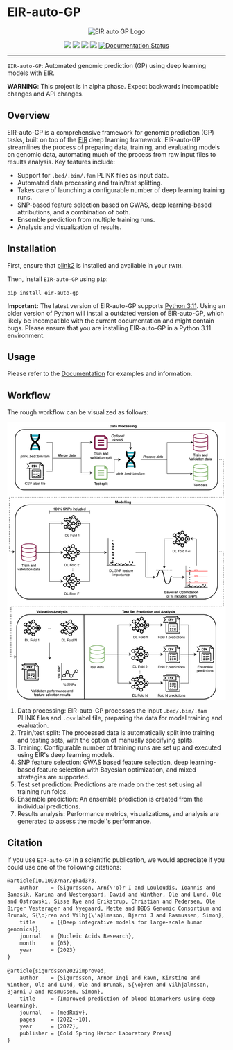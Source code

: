 # EIR-auto-GP

<p align="center">
  <img src="docs/source/_static/img/eir-auto-gp-logo.svg" alt="EIR auto GP Logo">
</p>

<p align="center">
  <a href="LICENSE" alt="License">
        <img src="https://img.shields.io/badge/License-APGL-5B2D5B.svg" /></a>
  
  <a href="https://www.python.org/downloads/" alt="Python">
        <img src="https://img.shields.io/badge/python-3.11-blue.svg" /></a>
  
  <a href="https://pypi.org/project/eir-auto-gp/" alt="Python">
        <img src="https://img.shields.io/pypi/v/eir-auto-gp.svg" /></a>
  
  
  <a href="https://codecov.io/gh/arnor-sigurdsson/EIR-auto-GP" > 
        <img src="https://codecov.io/gh/arnor-sigurdsson/EIR-auto-GP/branch/master/graph/badge.svg?token=PODL2J83Y0"/></a>
  
  <a href='https://eir-auto-gp.readthedocs.io'>
    <img src='https://readthedocs.org/projects/eir-auto-gp/badge/?version=latest' alt='Documentation Status' /></a>
      
</p>

---

`EIR-auto-GP`: Automated genomic prediction (GP) using deep learning models with EIR.

**WARNING**: This project is in alpha phase. Expect backwards incompatible changes and API changes.

## Overview

EIR-auto-GP is a comprehensive framework for genomic prediction (GP) tasks, built on top of the [EIR](https://github.com/arnor-sigurdsson/EIR) deep learning framework. EIR-auto-GP streamlines the process of preparing data, training, and evaluating models on genomic data, automating much of the process from raw input files to results analysis. Key features include:

- Support for `.bed/.bim/.fam` PLINK files as input data.
- Automated data processing and train/test splitting.
- Takes care of launching a configurable number of deep learning training runs.
- SNP-based feature selection based on GWAS, deep learning-based attributions, and a combination of both.
- Ensemble prediction from multiple training runs.
- Analysis and visualization of results.

## Installation

First, ensure that [plink2](https://www.cog-genomics.org/plink/2.0/) is installed and available in your `PATH`. 

Then, install `EIR-auto-GP` using `pip`:

`pip install eir-auto-gp`

**Important:** The latest version of EIR-auto-GP supports [Python 3.11](https://www.python.org/downloads/). Using an older version of Python will install a outdated version of EIR-auto-GP, which likely be incompatible with the current documentation and might contain bugs. Please ensure that you are installing EIR-auto-GP in a Python 3.11 environment.


## Usage

Please refer to the [Documentation](https://eir-auto-gp.readthedocs.io/en/latest/) for examples and information.

## Workflow

The rough workflow can be visualized as follows:

<p align="center">
  <img src="docs/source/_static/img/eir_auto_gp.svg" alt="EIR auto GP Workflow">
</p>

1. Data processing: EIR-auto-GP processes the input `.bed/.bim/.fam` PLINK files and `.csv` label file, preparing the data for model training and evaluation.
2. Train/test split: The processed data is automatically split into training and testing sets, with the option of manually specifying splits.
3. Training: Configurable number of training runs are set up and executed using EIR's deep learning models.
4. SNP feature selection: GWAS based feature selection, deep learning-based feature selection with Bayesian optimization, and mixed strategies are supported.
5. Test set prediction: Predictions are made on the test set using all training run folds.
6. Ensemble prediction: An ensemble prediction is created from the individual predictions.
7. Results analysis: Performance metrics, visualizations, and analysis are generated to assess the model's performance.

## Citation

If you use `EIR-auto-GP` in a scientific publication, we would appreciate if you could use one of the following citations:

```
@article{10.1093/nar/gkad373,
    author    = {Sigurdsson, Arn{\'o}r I and Louloudis, Ioannis and Banasik, Karina and Westergaard, David and Winther, Ole and Lund, Ole and Ostrowski, Sisse Rye and Erikstrup, Christian and Pedersen, Ole Birger Vesterager and Nyegaard, Mette and DBDS Genomic Consortium and Brunak, S{\o}ren and Vilhj{\'a}lmsson, Bjarni J and Rasmussen, Simon},
    title     = {{Deep integrative models for large-scale human genomics}},
    journal   = {Nucleic Acids Research},
    month     = {05},
    year      = {2023}
}

@article{sigurdsson2022improved,
    author    = {Sigurdsson, Arnor Ingi and Ravn, Kirstine and Winther, Ole and Lund, Ole and Brunak, S{\o}ren and Vilhjalmsson, Bjarni J and Rasmussen, Simon},
    title     = {Improved prediction of blood biomarkers using deep learning},
    journal   = {medRxiv},
    pages     = {2022--10},
    year      = {2022},
    publisher = {Cold Spring Harbor Laboratory Press}
}
```
